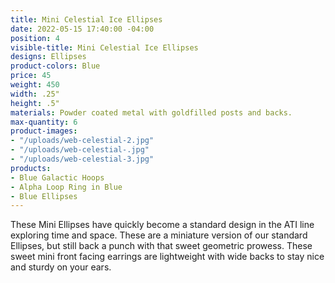```yaml
---
title: Mini Celestial Ice Ellipses
date: 2022-05-15 17:40:00 -04:00
position: 4
visible-title: Mini Celestial Ice Ellipses
designs: Ellipses
product-colors: Blue
price: 45
weight: 450
width: .25"
height: .5"
materials: Powder coated metal with goldfilled posts and backs.
max-quantity: 6
product-images:
- "/uploads/web-celestial-2.jpg"
- "/uploads/web-celestial-.jpg"
- "/uploads/web-celestial-3.jpg"
products:
- Blue Galactic Hoops
- Alpha Loop Ring in Blue
- Blue Ellipses
---
```


These Mini Ellipses have quickly become a standard design in the ATI line exploring time and space. These are a miniature version of our standard Ellipses, but still back a punch with that sweet geometric prowess. These sweet mini front facing earrings are lightweight with wide backs to stay nice and sturdy on your ears.